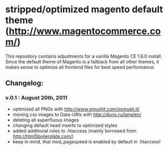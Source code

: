 #  stripped/optimized magento default theme (http://www.magentocommerce.com/)

This repository contains adjustments for a vanilla Magento CE 1.6.0 install.
Since the default theme of Magento is a fallback from all other themes, it makes sense to optimize all frontend files for best speed performance.

## Changelog:

### v.0.1 : August 20th, 2011
* optimized all PNGs with http://www.smushit.com/ysmush.it/
* moving css images to Data-URIs with http://duris.ru/lang/en/
* deleting all superfluous images
* changing default head inserts to optimized styles
* added additional rules to .htaccess (mainly borrowed from http://html5boilerplate.com/)
* keep in mind, that mod_pagespeed is enabled by default in .htaccess!
